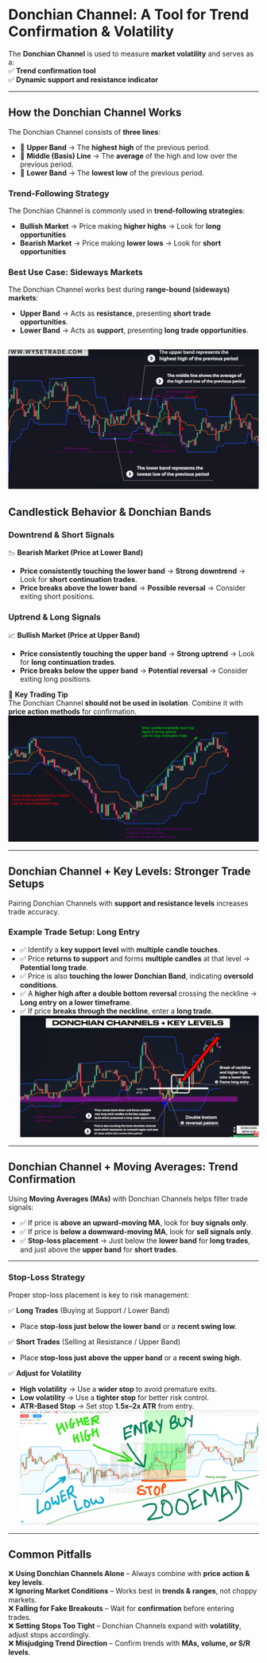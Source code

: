 # **Donchian Channel: A Tool for Trend Confirmation & Volatility**  

The **Donchian Channel** is used to measure **market volatility** and serves as a:  
✅ **Trend confirmation tool**  
✅ **Dynamic support and resistance indicator**  

---
## **How the Donchian Channel Works**  
The Donchian Channel consists of **three lines**:  
- 🔼 **Upper Band** → The **highest high** of the previous period.  
- 🔹 **Middle (Basis) Line** → The **average** of the high and low over the previous period. 
- 🔽 **Lower Band** → The **lowest low** of the previous period.  

### **Trend-Following Strategy**  
The Donchian Channel is commonly used in **trend-following strategies**:  
- **Bullish Market** → Price making **higher highs** → Look for **long opportunities**  
- **Bearish Market** → Price making **lower lows** → Look for **short opportunities**  

### **Best Use Case: Sideways Markets**  
The Donchian Channel works best during **range-bound (sideways) markets**:  
- **Upper Band** → Acts as **resistance**, presenting **short trade opportunities**.  
- **Lower Band** → Acts as **support**, presenting **long trade opportunities**.  

![Alt text](images/b3_Donchian_basics.png)
---

## **Candlestick Behavior & Donchian Bands**  

### **Downtrend & Short Signals**  
📉 **Bearish Market (Price at Lower Band)**  
- **Price consistently touching the lower band** → **Strong downtrend** → Look for **short continuation trades**.  
- **Price breaks above the lower band** → **Possible reversal** → Consider exiting short positions.  

### **Uptrend & Long Signals**  
📈 **Bullish Market (Price at Upper Band)**  
- **Price consistently touching the upper band** → **Strong uptrend** → Look for **long continuation trades**.  
- **Price breaks below the upper band** → **Potential reversal** → Consider exiting long positions.  

🔹 **Key Trading Tip**  
The Donchian Channel **should not be used in isolation**. Combine it with **price action methods** for confirmation.
![Alt text](images/b3_candle_donchian_relation.png)

---

## **Donchian Channel + Key Levels: Stronger Trade Setups**  
Pairing Donchian Channels with **support and resistance levels** increases trade accuracy.  
### **Example Trade Setup: Long Entry**  
- ✅ Identify a **key support level** with **multiple candle touches**.  
- ✅ Price **returns to support** and forms **multiple candles** at that level → **Potential long trade**.  
- ✅ Price is also **touching the lower Donchian Band**, indicating **oversold conditions**.  
- ✅ A **higher high after a double bottom reversal** crossing the neckline → **Long entry on a lower timeframe**.  
- ✅ If price **breaks through the neckline**, enter a **long trade**.  
![Alt text](images/b3_donchian_key_levels.png)
---

## **Donchian Channel + Moving Averages: Trend Confirmation**  
Using **Moving Averages (MAs)** with Donchian Channels helps filter trade signals:  
- ✅ If price is **above an upward-moving MA**, look for **buy signals only**.  
- ✅ If price is **below a downward-moving MA**, look for **sell signals only**.  
- ✅ **Stop-loss placement** → Just below the **lower band** for **long trades**, and just above the **upper band** for **short trades**.  

---

### **Stop-Loss Strategy**  
Proper stop-loss placement is key to risk management:  

✅ **Long Trades** (Buying at Support / Lower Band)  
- Place **stop-loss just below the lower band** or a **recent swing low**.  

✅ **Short Trades** (Selling at Resistance / Upper Band)  
- Place **stop-loss just above the upper band** or a **recent swing high**.  

✅ **Adjust for Volatility**  
- **High volatility** → Use a **wider stop** to avoid premature exits.  
- **Low volatility** → Use a **tighter stop** for better risk control.  
- **ATR-Based Stop** → Set stop **1.5x–2x ATR** from entry.  
![Alt text](images/b3_donchian_moving_avg.png)
---

## **Common Pitfalls**  
❌ **Using Donchian Channels Alone** – Always combine with **price action & key levels**.  
❌ **Ignoring Market Conditions** – Works best in **trends & ranges**, not choppy markets.  
❌ **Falling for Fake Breakouts** – Wait for **confirmation** before entering trades.  
❌ **Setting Stops Too Tight** – Donchian Channels expand with **volatility**, adjust stops accordingly.  
❌ **Misjudging Trend Direction** – Confirm trends with **MAs, volume, or S/R levels**.  
